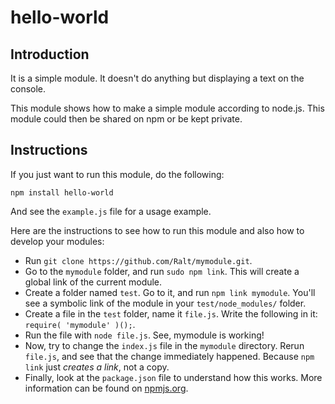 hello-world
===

Introduction
---

It is a simple module. It doesn't do anything but displaying a text on the console.

This module shows how to make a simple module according to node.js. This module
could then be shared on npm or be kept private.

Instructions
---

If you just want to run this module, do the following:

    npm install hello-world

And see the `example.js` file for a usage example.

Here are the instructions to see how to run this module and also how to develop
your modules:

- Run `git clone https://github.com/Ralt/mymodule.git`.
- Go to the `mymodule` folder, and run `sudo npm link`. This will create a global link
of the current module.
- Create a folder named `test`. Go to it, and run `npm link mymodule`. You'll see a
symbolic link of the module in your `test/node_modules/` folder.
- Create a file in the `test` folder, name it `file.js`. Write the following in it:
`require( 'mymodule' )();`.
- Run the file with `node file.js`. See, mymodule is working!
- Now, try to change the `index.js` file in the `mymodule` directory. Rerun `file.js`, and see
that the change immediately happened. Because `npm link` just *creates a link*, not a copy.
- Finally, look at the `package.json` file to understand how this works. More information
can be found on [npmjs.org](https://npmjs.org/doc/json.html).

